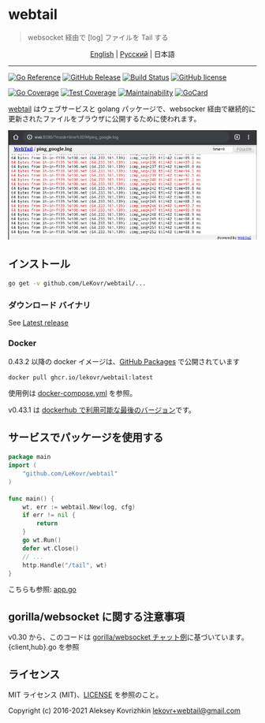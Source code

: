 # webtail

> websocket 経由で [log] ファイルを Tail する

<p align="center">
  <a href="README.md#readme">English</a> |
  <a href="README.ru.md#readme">Pусский</a> |
  <span>日本語</span>
</p>

---

[![Go Reference][ref1]][ref2]
 [![GitHub Release][gr1]][gr2]
 [![Build Status][bs1]][bs2]
 [![GitHub license][gl1]][gl2]

[![Go Coverage][cc1]][cc2]
 [![Test Coverage][cct1]][cct2]
 [![Maintainability][ccm1]][ccm2]
 [![GoCard][gc1]][gc2]

[cct1]: https://api.codeclimate.com/v1/badges/909eca87d9ee5b216a6b/test_coverage
[cct2]: https://codeclimate.com/github/LeKovr/webtail/test_coverage
[ccm1]: https://api.codeclimate.com/v1/badges/909eca87d9ee5b216a6b/maintainability
[ccm2]: https://codeclimate.com/github/LeKovr/webtail/maintainability
[ref1]: https://pkg.go.dev/badge/github.com/LeKovr/webtail.svg
[ref2]: https://pkg.go.dev/github.com/LeKovr/webtail
[cc1]: https://github.com/LeKovr/webtail/wiki/coverage.svg
[cc2]: https://raw.githack.com/wiki/LeKovr/webtail/coverage.html
[gc1]: https://goreportcard.com/badge/github.com/LeKovr/webtail
[gc2]: https://goreportcard.com/report/github.com/LeKovr/webtail
[bs1]: https://github.com/LeKovr/webtail/actions/workflows/docker-publish.yml/badge.svg
[bs2]: http://github.com/LeKovr/webtail/actions/workflows/docker-publish.yml
[gr1]: https://img.shields.io/github/release/LeKovr/webtail.svg
[gr2]: https://github.com/LeKovr/webtail/releases
[gl1]: https://img.shields.io/github/license/LeKovr/webtail.svg
[gl2]: https://github.com/LeKovr/webtail/blob/master/LICENSE

[webtail](https://github.com/LeKovr/webtail) はウェブサービスと golang パッケージで、websocker 経由で継続的に更新されたファイルをブラウザに公開するために使われます。

![Ping stream sample](screenshot.png)

## インストール

```sh
go get -v github.com/LeKovr/webtail/...
```

### ダウンロード バイナリ

See [Latest release](https://github.com/LeKovr/webtail/releases/latest)

### Docker

0.43.2 以降の docker イメージは、[GitHub Packages](https://ghcr.io) で公開されています

```sh
docker pull ghcr.io/lekovr/webtail:latest
```

使用例は [docker-compose.yml](docker-compose.yml) を参照。

v0.43.1 は [dockerhub で利用可能な最後のバージョン](https://hub.docker.com/repository/docker/lekovr/webtail/tags)です。

## サービスでパッケージを使用する

```go
package main
import (
    "github.com/LeKovr/webtail"
)

func main() {
    wt, err := webtail.New(log, cfg)
    if err != nil {
        return
    }
    go wt.Run()
    defer wt.Close()
    // ...
    http.Handle("/tail", wt)
}
```

こちらも参照: [app.go](https://github.com/LeKovr/webtail/blob/master/cmd/webtail/app.go)

## gorilla/websocket に関する注意事項

v0.30 から、このコードは [gorilla/websocket チャット例](https://github.com/gorilla/websocket/tree/master/examples/chat)に基づいています。{client,hub}.go を参照

## ライセンス

MIT ライセンス (MIT)、[LICENSE](LICENSE) を参照のこと。

Copyright (c) 2016-2021 Aleksey Kovrizhkin <lekovr+webtail@gmail.com>
